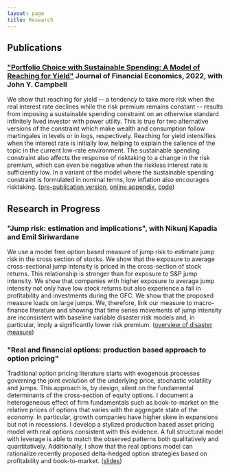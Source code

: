 ```yaml
---
layout: page
title: Research
---
```


## Publications

### ["Portfolio Choice with Sustainable Spending: A Model of Reaching for Yield"](https://www.sciencedirect.com/science/article/pii/S0304405X21002002) **Journal of Financial Economics**, 2022, with John Y. Campbell

We show that reaching for yield -- a tendency to take more risk when the real interest rate declines
while the risk premium remains constant -- results from imposing a sustainable spending constraint
on an otherwise standard infinitely lived investor with power utility. This is true for two alternative
versions of the constraint which make wealth and consumption follow martingales in levels or in logs,
respectively. Reaching for yield intensifies when the interest rate is initially low, helping to explain
the salience of the topic in the current low-rate environment. The sustainable spending constraint
also affects the response of risktaking to a change in the risk premium, which can even be negative
when the riskless interest rate is sufficiently low. In a variant of the model where the sustainable
spending constraint is formulated in nominal terms, low inflation also encourages risktaking. ([pre-publication version]({{site.url}}/papers/ReachingForYield.pdf), [online appendix]({{site.url}}/papers/ReachingForYield_Appendix.pdf), [code]({{site.url}}/reaching_for_yield.html))

## Research in Progress

### "Jump risk: estimation and implications", with Nikunj Kapadia and Emil Siriwardane

We use a model free option based measure of jump risk to estimate jump risk in the cross section of stocks. We show that the exposure to average cross-sectional jump intensity is priced in the cross-section of stock returns. This relationship is stronger than for exposure to S&P jump intensity. We show that companies with higher exposure to average jump intensity not only have low stock returns but also experience a fall in profitability and investments during the GFC. We show that the proposed measure loads on large jumps. We, therefore, link our measure to macro-finance literature and showing that time series movements of jump intensity are inconsistent with baseline variable disaster risk models and, in particular, imply a significantly lower risk premium. ([overview of disaster measure]({{site.url}}/disaster_risk.html))


### "Real and financial options: production based approach to option pricing"

Traditional option pricing literature starts with exogenous processes governing the joint evolution of the underlying price, stochastic volatility and jumps. This approach is, by design, silent on the fundamental determinants of the cross-section of equity options. I document a heterogeneous effect of firm fundamentals such as book-to-market on the relative prices of options that varies with the aggregate state of the economy. In particular, growth companies have higher skew in expansions but not in recessions. I develop a stylized production based asset pricing model with real options consistent with this evidence. A full structural model with leverage is able to match the observed patterns both qualitatively and quantitatively. Additionally, I show that the real options model can rationalize recently proposed delta-hedged option strategies based on profitability and book-to-market. ([slides]({{site.url}}/papers/real_options_overview.pdf))


<!-- ### Lifecycle of Private Equity (with Andrea Hamaui)

We study the implications of the finitely-lived structure of
Private Equity funds on their risk and performance. We find that
younger funds are well insulated against large
economic shocks such as the Great Financial Crisis of 2008, while
their older counterparts’ performance is significantly affected.
We use the estimates of the effect of an economic shock on
Private Equity cash flows and a standard rare disaster model
to value a commitment claim along the lifecycle of a fund. There we
find that the total payoff -- the sum of cash flows and change in
value of the commitment -- and thus the risk are hump-shaped in the
age of a fund. We then study the real decisions behind funds
cash flows: deals and exits. We first find that funds whose LPs
have higher than the average expenses reduce their capital calls.
Higher operating profitability of publicly traded comparables
that proxy for operating profitability of portfolio companies and
higher aggregate valuation ratios are associated with higher
probability of exit from a fund’s investment. Moreover, this
effect gets stronger with the time from the investments and thus
with fund’s age. -->
